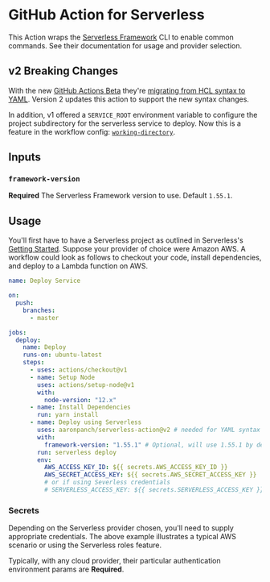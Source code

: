 # GitHub Action for Serverless

This Action wraps the [Serverless Framework](https://serverless.com/framework/docs/getting-started/) CLI to enable common commands. See their documentation for usage and provider selection.

## v2 Breaking Changes

With the new [GitHub Actions Beta](https://github.blog/2019-08-08-github-actions-now-supports-ci-cd/) they're [migrating from HCL syntax to YAML](https://help.github.com/en/articles/migrating-github-actions-from-hcl-syntax-to-yaml-syntax). Version 2 updates this action to support the new syntax changes.

In addition, v1 offered a `SERVICE_ROOT` environment variable to configure the project subdirectory for the serverless service to deploy. Now this is a feature in the workflow config: [`working-directory`](https://help.github.com/en/articles/workflow-syntax-for-github-actions#jobsjob_idstepsworking-directory).

## Inputs

### `framework-version`

**Required** The Serverless Framework version to use. Default `1.55.1`.

## Usage

You'll first have to have a Serverless project as outlined in Serverless's [Getting Started](https://serverless.com/framework/docs/getting-started/). Suppose your provider of choice were Amazon AWS. A workflow could look as follows to checkout your code, install dependencies, and deploy to a Lambda function on AWS.

```yaml
name: Deploy Service

on:
  push:
    branches:
      - master

jobs:
  deploy:
    name: Deploy
    runs-on: ubuntu-latest
    steps:
      - uses: actions/checkout@v1
      - name: Setup Node
        uses: actions/setup-node@v1
        with:
          node-version: "12.x"
      - name: Install Dependencies
        run: yarn install
      - name: Deploy using Serverless
        uses: aaronpanch/serverless-action@v2 # needed for YAML syntax
        with:
          framework-version: "1.55.1" # Optional, will use 1.55.1 by default
        run: serverless deploy
        env:
          AWS_ACCESS_KEY_ID: ${{ secrets.AWS_ACCESS_KEY_ID }}
          AWS_SECRET_ACCESS_KEY: ${{ secrets.AWS_SECRET_ACCESS_KEY }}
          # or if using Severless credentials
          # SERVERLESS_ACCESS_KEY: ${{ secrets.SERVERLESS_ACCESS_KEY }}
```

### Secrets

Depending on the Serverless provider chosen, you'll need to supply appropriate credentials. The above example illustrates a typical AWS scenario or using the Serverless roles feature.

Typically, with any cloud provider, their particular authentication environment params are **Required**.
